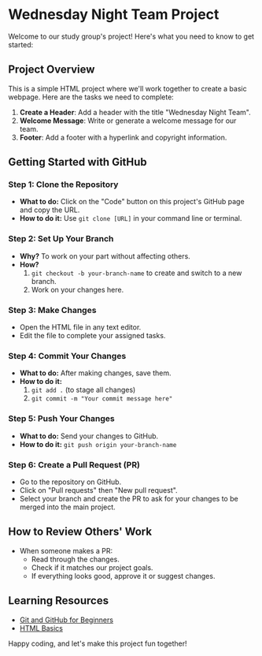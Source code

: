 # Wednesday Night Team Project

Welcome to our study group's project! Here's what you need to know to get started:

## Project Overview
This is a simple HTML project where we'll work together to create a basic webpage. Here are the tasks we need to complete:

1. **Create a Header**: Add a header with the title "Wednesday Night Team".
2. **Welcome Message**: Write or generate a welcome message for our team.
3. **Footer**: Add a footer with a hyperlink and copyright information.

## Getting Started with GitHub

### Step 1: Clone the Repository
- **What to do:** Click on the "Code" button on this project's GitHub page and copy the URL.
- **How to do it:** Use `git clone [URL]` in your command line or terminal.

### Step 2: Set Up Your Branch
- **Why?** To work on your part without affecting others.
- **How?** 
  1. `git checkout -b your-branch-name` to create and switch to a new branch.
  2. Work on your changes here.

### Step 3: Make Changes
- Open the HTML file in any text editor.
- Edit the file to complete your assigned tasks.

### Step 4: Commit Your Changes
- **What to do:** After making changes, save them.
- **How to do it:**
  1. `git add .` (to stage all changes)
  2. `git commit -m "Your commit message here"`

### Step 5: Push Your Changes
- **What to do:** Send your changes to GitHub.
- **How to do it:** `git push origin your-branch-name`

### Step 6: Create a Pull Request (PR)
- Go to the repository on GitHub.
- Click on "Pull requests" then "New pull request".
- Select your branch and create the PR to ask for your changes to be merged into the main project.

## How to Review Others' Work
- When someone makes a PR:
  - Read through the changes.
  - Check if it matches our project goals.
  - If everything looks good, approve it or suggest changes.

## Learning Resources
- [Git and GitHub for Beginners](https://www.youtube.com/watch?v=SWYqp7iY_Tc)
- [HTML Basics](https://developer.mozilla.org/en-US/docs/Learn/HTML/Introduction_to_HTML)

Happy coding, and let's make this project fun together!